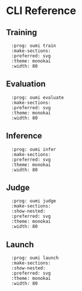 # CLI Reference

## Training

```{typer} oumi.cli.main.app.train
  :prog: oumi train
  :make-sections:
  :preferred: svg
  :theme: monokai
  :width: 80
```

## Evaluation

```{typer} oumi.cli.main.app.evaluate
  :prog: oumi evaluate
  :make-sections:
  :preferred: svg
  :theme: monokai
  :width: 80
```

## Inference

```{typer} oumi.cli.main.app.infer
  :prog: oumi infer
  :make-sections:
  :preferred: svg
  :theme: monokai
  :width: 80
```

## Judge

```{typer} oumi.cli.main.app.judge
  :prog: oumi judge
  :make-sections:
  :show-nested:
  :preferred: svg
  :theme: monokai
  :width: 80
```

## Launch

```{typer} oumi.cli.main.app.launch
  :prog: oumi launch
  :make-sections:
  :show-nested:
  :preferred: svg
  :theme: monokai
  :width: 80
```
